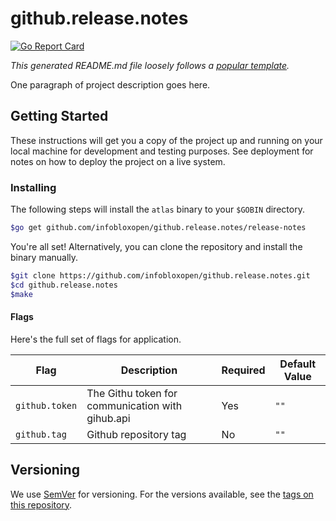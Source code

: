 # github.release.notes

[![Go Report Card](https://goreportcard.com/badge/github.com/infobloxopen/atlas-cli)](https://goreportcard.com/report/github.com/infobloxopen/github.release.notes)

_This generated README.md file loosely follows a [popular template](https://gist.github.com/PurpleBooth/109311bb0361f32d87a2)._

One paragraph of project description goes here.

## Getting Started

These instructions will get you a copy of the project up and running on your local machine for development and testing purposes. See deployment for notes on how to deploy the project on a live system.

### Installing

The following steps will install the `atlas` binary to your `$GOBIN` directory.

```sh
$go get github.com/infobloxopen/github.release.notes/release-notes

```

You're all set! Alternatively, you can clone the repository and install the binary manually.

```sh
$git clone https://github.com/infobloxopen/github.release.notes.git
$cd github.release.notes
$make
```

#### Flags

Here's the full set of flags for application.

| Flag          | Description                                                         | Required      | Default Value |
| ------------- | ------------------------------------------------------------------- | ------------- | ------------- |
| `github.token`| The Githu token for communication with gihub.api                    | Yes           | `""`          |
| `github.tag`  | Github repository tag                                               | No            | `""`          |

## Versioning

We use [SemVer](http://semver.org/) for versioning. For the versions available, see the [tags on this repository](https://github.com/infobloxopen/atlas-cli/github.release.notes/tags).
